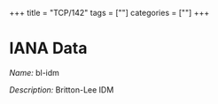 +++
title = "TCP/142"
tags = [""]
categories = [""]
+++

# IANA Data

_Name:_ bl-idm

_Description:_ Britton-Lee IDM

